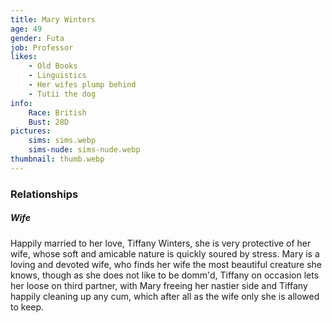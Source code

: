 ```yaml
---
title: Mary Winters
age: 49
gender: Futa
job: Professor
likes: 
    - Old Books
    - Linguistics
    - Her wifes plump behind
    - Tutii the dog
info:
    Race: British
    Bust: 28D
pictures:
    sims: sims.webp
    sims-nude: sims-nude.webp
thumbnail: thumb.webp
---
```




### Relationships

##### Wife

Happily married to her love, Tiffany Winters, she is very protective of her wife, whose soft and amicable nature is quickly soured by stress. Mary is a loving and devoted wife, who finds her wife the most beautiful creature she knows, though as she does not like to be domm'd, Tiffany on occasion lets her loose on third partner, with Mary freeing her nastier side and Tiffany happily cleaning up any cum, which after all as the wife only she is allowed to keep.
